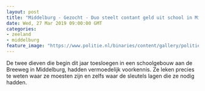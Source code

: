 ```yaml
---
layout: post
title: "Middelburg - Gezocht - Duo steelt contant geld uit school in Middelburg"
date: Wed, 27 Mar 2019 09:00:00 GMT
categories: 
- zeeland 
- middelburg 
feature_image: "https://www.politie.nl/binaries/content/gallery/politie/nieuws/2019/maart/08-zw/2019-03-26_diefstal-middeburg-2luik.jpg"
---
```


De twee dieven die begin dit jaar toesloegen in een schoolgebouw aan de Breeweg in Middelburg, hadden vermoedelijk voorkennis. Ze leken precies te weten waar ze moesten zijn en zelfs waar de sleutels lagen die ze nodig hadden.
